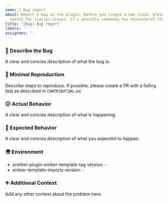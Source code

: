 ```yaml
---
name: 🐞 Bug report
about: Report a bug in the plugin. Before you create a new issue, please
  search for similar issues. It's possible somebody has encountered this bug already.
title: '[Bug] Bug report'
labels: ''
assignees: ''
---
```


### 🐞 Describe the Bug

A clear and concise description of what the bug is.

### 🔬 Minimal Reproduction

Describe steps to reproduce. If possible, please create a PR with a failing test as described in `CONTRIBUTING.md`.

### 😕 Actual Behavior

A clear and concise description of what is happening.

### 🤔 Expected Behavior

A clear and concise description of what you expected to happen.

### 🌍 Environment

- prettier-plugin-ember-template-tag version: -
- ember-template-imports version: -

### ➕ Additional Context

Add any other context about the problem here.
